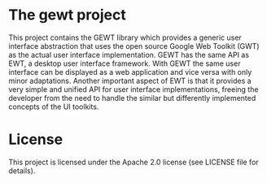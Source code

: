 # The gewt project

This project contains the GEWT library which provides a generic user interface abstraction that uses the open source Google Web Toolkit (GWT) as the actual user interface implementation. GEWT has the same API as EWT, a desktop user interface framework. With GEWT the same user interface can be displayed as a web application and vice versa with only minor adaptations. Another important aspect of EWT is that it provides a very simple and unified API for user interface implementations, freeing the developer from the need to handle the similar but differently implemented concepts of the UI toolkits.

# License

This project is licensed under the Apache 2.0 license (see LICENSE file for details).  